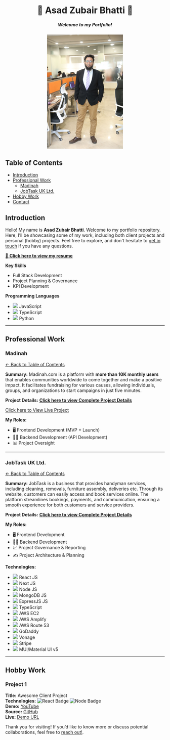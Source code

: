 <!-- 
  Replace `./asad.jpg` with the path or URL to your actual image. 
  If your image is in the root of the repository, you can use `./asad.jpg`.
  If it's hosted elsewhere, use the full URL (e.g., `https://example.com/asad.jpg`).
-->

<h1 align="center">🌟 Asad Zubair Bhatti 🌟</h1>
<h5 align="center">Welcome to my Portfolio!</h5>
<div align="center">
  <img src="me-with-office-bg.jpeg" alt="Asad Zubair Bhatti" width="240">
</div>

## Table of Contents
- [Introduction](#introduction)
- [Professional Work](#professional-work)
  - [Madinah](#madinah)
  - [JobTask UK Ltd.](#jobtask-uk-ltd)
- [Hobby Work](#hobby-work)
- [Contact](#contact)

## Introduction

Hello! My name is **Asad Zubair Bhatti**. Welcome to my portfolio repository. Here, I’ll be showcasing some of my work, including both client projects and personal (hobby) projects. Feel free to explore, and don't hesitate to [get in touch](mailto:bhatti.asad99@gmail.com) if you have any questions.

[📄 **Click here to view my resume**](https://drive.google.com/file/d/1tkGrEbgiNbKdo_wv-I5hKbRnn-kpO7HE/view?usp=sharing)

**Key Skills**
- Full Stack Development
- Project Planning & Governance
- KPI Development

**Programming Languages**
- <img src="https://encrypted-tbn0.gstatic.com/images?q=tbn:ANd9GcQxiL5_UGi2Ft1lCBH-dklG_TIe5kjwRHPEmQ&s" width="20px"> JavaScript
- <img src="https://upload.wikimedia.org/wikipedia/commons/thumb/4/4c/Typescript_logo_2020.svg/1200px-Typescript_logo_2020.svg.png" width="20px"> TypeScript
- <img src="https://encrypted-tbn0.gstatic.com/images?q=tbn:ANd9GcQAojdfiU-YTTglyAywGexed1DmziFkV5v1Yg&s" width="20px"> Python

---

## Professional Work

### Madinah
[← Back to Table of Contents](#table-of-contents)

**Summary:**
Madinah.com is a platform with **more than 10K monthly users** that enables communities worldwide to come together and make a positive impact. It facilitates fundraising for various causes, allowing individuals, groups, and organizations to start campaigns in just five minutes.

**Project Details:** [**Click here to view Complete Project Details**](docs/madinah.md)

[Click here to View Live Project](https://madinah.com/)

**My Roles:** 
- 🖥️ Frontend Development (MVP + Launch)
- 👨‍💻 Backend Development (API Development)
- 📊 Project Oversight

---

### JobTask UK Ltd.
[← Back to Table of Contents](#table-of-contents)

**Summary:**
JobTask is a business that provides handyman services, including cleaning, removals, furniture assembly, deliveries etc. Through its website, customers can easily access and book services online. The platform streamlines bookings, payments, and communication, ensuring a smooth experience for both customers and service providers.

**Project Details:** [**Click here to view Complete Project Details**](docs/jobtask.md)

**My Roles:** 
- 🖥️ Frontend Development
- 👨‍💻 Backend Development
- 📈 Project Governance & Reporting
- ✍ Project Architecture & Planning

**Technologies:** 
- <img src="https://encrypted-tbn0.gstatic.com/images?q=tbn:ANd9GcSlGmKtrnxElpqw3AExKXPWWBulcwjlvDJa1Q&s" width="20px"> React JS
- <img src="https://encrypted-tbn0.gstatic.com/images?q=tbn:ANd9GcT-8_YuI-40uCn2rzzrmifB-AQfdFuX0xsGvA&s" width="20px"> Next JS
- <img src="https://w1.pngwing.com/pngs/885/534/png-transparent-green-grass-nodejs-javascript-react-mean-angularjs-logo-symbol-thumbnail.png" width="20px"> Node JS
- <img src="https://cdn.worldvectorlogo.com/logos/mongodb-icon-1-1.svg" width="20px"> MongoDB JS
- <img src="https://encrypted-tbn0.gstatic.com/images?q=tbn:ANd9GcR2_RY4COV565Nju7b4ZI5tsPkJQT1imxdFXg&s" width="20px"> ExpressJS JS
- <img src="https://upload.wikimedia.org/wikipedia/commons/thumb/4/4c/Typescript_logo_2020.svg/768px-Typescript_logo_2020.svg.png" width="20px"> TypeScript
- <img src="https://encrypted-tbn0.gstatic.com/images?q=tbn:ANd9GcSqX9ilNtkRJvMeancrBjulZLftBdDkc3rImQ&s" width="20px"> AWS EC2
- <img src="https://encrypted-tbn0.gstatic.com/images?q=tbn:ANd9GcT2_cYJeSxI8-Za9ctB6OsGYL4Gislqs_CeEw&s" width="20px"> AWS Amplify
- <img src="https://encrypted-tbn0.gstatic.com/images?q=tbn:ANd9GcRRDaThaXfXl7J5PbpaRYi6-D-k0Dg7aM43xw&s" width="20px"> AWS Route 53
- <img src="https://encrypted-tbn0.gstatic.com/images?q=tbn:ANd9GcS1mGkOt5_BUZ77gmxvEnDBN7FWSSEv3dtmgw&s" width="20px"> GoDaddy
- <img src="https://encrypted-tbn0.gstatic.com/images?q=tbn:ANd9GcT0umzknxSSbMcb6JY5pXIjxxcTHIedM1Y8gA&s" width="20px"> Vonage
- <img src="https://encrypted-tbn0.gstatic.com/images?q=tbn:ANd9GcTiqybNCvgAj4feiTj8BZ_5qZdFqJp4S07HOA&s" width="20px"> Stripe
- <img src="https://encrypted-tbn0.gstatic.com/images?q=tbn:ANd9GcT5eWKWtRacZBDc33NENsW-OdRQ9BNMgMOalg&s" width="20px"> MUI/Material UI v5

---

## Hobby Work

### Project 1  
**Title:** Awesome Client Project  
**Technologies:** ![React Badge](...) ![Node Badge](...)  
**Demo:** [YouTube](https://youtube.com)  
**Source:** [GitHub](https://github.com)  
**Live:** [Demo URL](https://example.com)  

Thank you for visiting! 
If you’d like to know more or discuss potential collaborations, feel free to [reach out!](mailto:bhatti.asad99@gmail.com).
